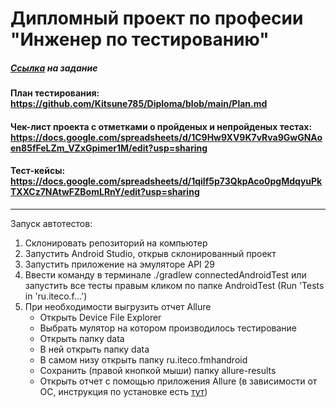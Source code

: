 # Дипломный проект по професии "Инженер по тестированию"

##### [Ссылка](https://github.com/netology-code/qamid-diplom) на задание

#### План тестирования: https://github.com/Kitsune785/Diploma/blob/main/Plan.md
#### Чек-лист проекта с отметками о пройденых  и непройденых тестах: https://docs.google.com/spreadsheets/d/1C9Hw9XV9K7vRva9GwGNAoen85fFeLZm_VZxGpimer1M/edit?usp=sharing
#### Тест-кейсы: https://docs.google.com/spreadsheets/d/1qiIf5p73QkpAco0pgMdqyuPkTXXCz7NAtwFZBomLRnY/edit?usp=sharing
---




Запуск автотестов:
1. Склонировать репозиторий на компьютер
2. Запустить Android Studio, открыв склонированный проект
3. Запустить приложение на эмуляторе API 29
4. Ввести команду в терминале ./gradlew connectedAndroidTest или запустить все тесты правым кликом по папке AndroidTest (Run 'Tests in 'ru.iteco.f...')
5. При необходимости выгрузить отчет Allure
    - Открыть Device File Explorer
    - Выбрать мулятор на котором производилось тестирование
    - Открыть папку data
    - В ней открыть папку data
    - В самом низу открыть папку ru.iteco.fmhandroid
    - Сохранить (правой кнопкой мыши) папку allure-results
    - Открыть отчет с помощью приложения Allure (в зависимости от ОС, инструкция по установке есть [тут](https://docs.qameta.io/allure-report/#_installing_a_commandline))
